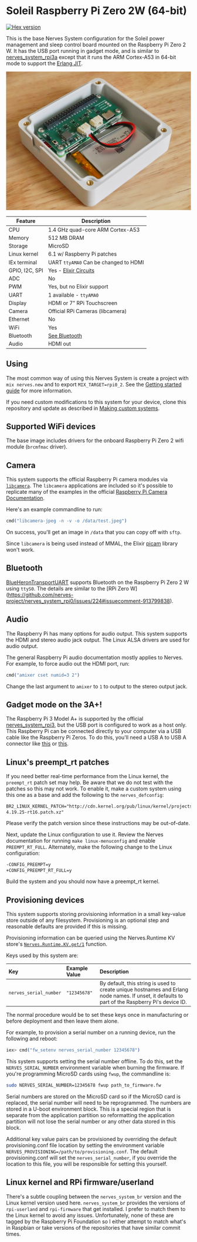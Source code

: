 # Soleil Raspberry Pi Zero 2W (64-bit)

[![Hex version](https://img.shields.io/hexpm/v/soleil_system_rpi0_2.svg "Hex version")](https://hex.pm/packages/soleil_system_rpi0_2)

This is the base Nerves System configuration for the Soleil power management and
sleep control board mounted on the Raspberry Pi Zero 2 W. It has the USB port
running in gadget mode, and is similar to
[nerves_system_rpi3a](https://github.com/nerves-project/nerves_system_rpi3a)
except that it runs the ARM Cortex-A53 in 64-bit mode to support the
[Erlang JIT](https://www.erlang.org/doc/apps/erts/beamasm).

![Raspberry Pi Zero 2 W image](assets/images/soleil.jpg)

| Feature        | Description                                                 |
| -------------- | ----------------------------------------------------------- |
| CPU            | 1.4 GHz quad-core ARM Cortex-A53                            |
| Memory         | 512 MB DRAM                                                 |
| Storage        | MicroSD                                                     |
| Linux kernel   | 6.1 w/ Raspberry Pi patches                                 |
| IEx terminal   | UART `ttyAMA0` Can be changed to HDMI                       |
| GPIO, I2C, SPI | Yes - [Elixir Circuits](https://github.com/elixir-circuits) |
| ADC            | No                                                          |
| PWM            | Yes, but no Elixir support                                  |
| UART           | 1 available - `ttyAMA0`                                     |
| Display        | HDMI or 7" RPi Touchscreen                                  |
| Camera         | Official RPi Cameras (libcamera)                            |
| Ethernet       | No                                                          |
| WiFi           | Yes                                                         |
| Bluetooth      | [See Bluetooth](#bluetooth)                                 |
| Audio          | HDMI out                                                    |

## Using

The most common way of using this Nerves System is create a project with
`mix
nerves.new` and to export `MIX_TARGET=rpi0_2`. See the
[Getting started guide](https://hexdocs.pm/nerves/getting-started.html#creating-a-new-nerves-app)
for more information.

If you need custom modifications to this system for your device, clone this
repository and update as described in
[Making custom systems](https://hexdocs.pm/nerves/customizing-systems.html).

## Supported WiFi devices

The base image includes drivers for the onboard Raspberry Pi Zero 2 wifi module
(`brcmfmac` driver).

## Camera

This system supports the official Raspberry Pi camera modules via
[`libcamera`](https://libcamera.org/). The `libcamera` applications are included
so it's possible to replicate many of the examples in the official
[Raspberry Pi Camera Documentation](https://www.raspberrypi.com/documentation/computers/camera_software.html).

Here's an example commandline to run:

```elixir
cmd("libcamera-jpeg -n -v -o /data/test.jpeg")
```

On success, you'll get an image in `/data` that you can copy off with `sftp`.

Since `libcamera` is being used instead of MMAL, the Elixir
[picam](https://hex.pm/packages/picam) library won't work.

## Bluetooth

[BlueHeronTransportUART](https://github.com/blue-heron/blue_heron_transport_uart)
supports Bluetooth on the Raspberry Pi Zero 2 W using `ttyS0`. The details are
similar to the [RPi Zero W]
(https://github.com/nerves-project/nerves_system_rpi0/issues/224#issuecomment-913799838).

## Audio

The Raspberry Pi has many options for audio output. This system supports the
HDMI and stereo audio jack output. The Linux ALSA drivers are used for audio
output.

The general Raspberry Pi audio documentation mostly applies to Nerves. For
example, to force audio out the HDMI port, run:

```elixir
cmd("amixer cset numid=3 2")
```

Change the last argument to `amixer` to `1` to output to the stereo output jack.

## Gadget mode on the 3A+!

The Raspberry Pi 3 Model A+ is supported by the official
[nerves_system_rpi3](https://github.com/nerves-project/nerves_system_rpi3), but
the USB port is configured to work as a host only. This Raspberry Pi can be
connected directly to your computer via a USB cable like the Raspberry Pi Zeros.
To do this, you'll need a USB A to USB A connector like
[this](https://www.monoprice.com/product?p_id=5443) or
[this](https://www.microcenter.com/product/431166/usb-a-to-a-high-speed-development-board-cable).

## Linux's preempt_rt patches

If you need better real-time performance from the Linux kernel, the `preempt_rt`
patch set may help. Be aware that we do not test with the patches so this may
not work. To enable it, make a custom system using this one as a base and add
the following to the `nerves_defconfig`:

```text
BR2_LINUX_KERNEL_PATCH="http://cdn.kernel.org/pub/linux/kernel/projects/rt/4.19/patch-4.19.25-rt16.patch.xz"
```

Please verify the patch version since these instructions may be out-of-date.

Next, update the Linux configuration to use it. Review the Nerves documentation
for running `make linux-menuconfig` and enable `PREEMPT_RT_FULL`. Alternately,
make the following change to the Linux configuration:

```text
-CONFIG_PREEMPT=y
+CONFIG_PREEMPT_RT_FULL=y
```

Build the system and you should now have a preempt_rt kernel.

## Provisioning devices

This system supports storing provisioning information in a small key-value store
outside of any filesystem. Provisioning is an optional step and reasonable
defaults are provided if this is missing.

Provisioning information can be queried using the Nerves.Runtime KV store's
[`Nerves.Runtime.KV.get/1`](https://hexdocs.pm/nerves_runtime/Nerves.Runtime.KV.html#get/1)
function.

Keys used by this system are:

| Key                    | Example Value | Description                                                                                                                                      |
| :--------------------- | :------------ | :----------------------------------------------------------------------------------------------------------------------------------------------- |
| `nerves_serial_number` | `"12345678"`  | By default, this string is used to create unique hostnames and Erlang node names. If unset, it defaults to part of the Raspberry Pi's device ID. |

The normal procedure would be to set these keys once in manufacturing or before
deployment and then leave them alone.

For example, to provision a serial number on a running device, run the following
and reboot:

```elixir
iex> cmd("fw_setenv nerves_serial_number 12345678")
```

This system supports setting the serial number offline. To do this, set the
`NERVES_SERIAL_NUMBER` environment variable when burning the firmware. If you're
programming MicroSD cards using `fwup`, the commandline is:

```sh
sudo NERVES_SERIAL_NUMBER=12345678 fwup path_to_firmware.fw
```

Serial numbers are stored on the MicroSD card so if the MicroSD card is
replaced, the serial number will need to be reprogrammed. The numbers are stored
in a U-boot environment block. This is a special region that is separate from
the application partition so reformatting the application partition will not
lose the serial number or any other data stored in this block.

Additional key value pairs can be provisioned by overriding the default
provisioning.conf file location by setting the environment variable
`NERVES_PROVISIONING=/path/to/provisioning.conf`. The default provisioning.conf
will set the `nerves_serial_number`, if you override the location to this file,
you will be responsible for setting this yourself.

## Linux kernel and RPi firmware/userland

There's a subtle coupling between the `nerves_system_br` version and the Linux
kernel version used here. `nerves_system_br` provides the versions of
`rpi-userland` and `rpi-firmware` that get installed. I prefer to match them to
the Linux kernel to avoid any issues. Unfortunately, none of these are tagged by
the Raspberry Pi Foundation so I either attempt to match what's in Raspbian or
take versions of the repositories that have similar commit times.

